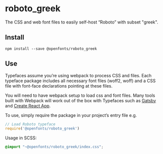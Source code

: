 
# roboto_greek

The CSS and web font files to easily self-host “Roboto” with subset "greek".

## Install

`npm install --save @openfonts/roboto_greek`

## Use

Typefaces assume you’re using webpack to process CSS and files. Each typeface
package includes all necessary font files (woff2, woff) and a CSS file with
font-face declarations pointing at these files.

You will need to have webpack setup to load css and font files. Many tools built
with Webpack will work out of the box with Typefaces such as [Gatsby](https://github.com/gatsbyjs/gatsby)
and [Create React App](https://github.com/facebookincubator/create-react-app).

To use, simply require the package in your project’s entry file e.g.

```javascript
// Load Roboto typeface
require('@openfonts/roboto_greek')
```

Usage in SCSS:
```scss
@import "~@openfonts/roboto_greek/index.css";
```
